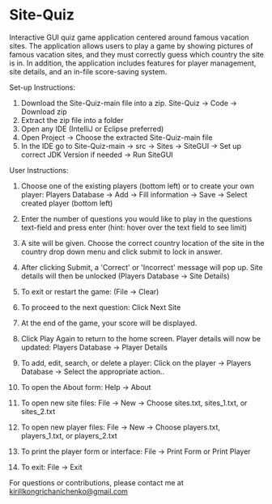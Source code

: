 # Site-Quiz
Interactive GUI quiz game application centered around famous vacation sites. The application allows users to play a game by showing pictures of famous vacation sites, and they must correctly guess which country the site is in. In addition, the application includes features for player management, site details, and an in-file score-saving system.

Set-up Instructions:

1. Download the Site-Quiz-main file into a zip. Site-Quiz -> Code -> Download zip
2. Extract the zip file into a folder
3. Open any IDE (IntelliJ or Eclipse preferred)
4. Open Project -> Choose the extracted Site-Quiz-main file
5. In the IDE go to Site-Quiz-main -> src -> Sites -> SiteGUI -> Set up correct JDK Version if needed -> Run SiteGUI

User Instructions:

1. Choose one of the existing players (bottom left) or to create your own player:
   Players Database -> Add -> Fill information -> Save -> Select created player (bottom left)
   
3. Enter the number of questions you would like to play in the questions text-field and press enter (hint: hover over the text field to see limit)
4. A site will be given. Choose the correct country location of the site in the country drop down menu and click submit to lock in answer.
5. After clicking Submit, a 'Correct' or 'Incorrect' message will pop up. Site details will then be unlocked (Players Database -> Site Details)
6. To exit or restart the game: (File -> Clear)
7. To proceed to the next question: Click Next Site
8. At the end of the game, your score will be displayed.
9. Click Play Again to return to the home screen. Player details will now be updated: Players Database -> Player Details
10. To add, edit, search, or delete a player: Click on the player -> Players Database -> Select the appropriate action..
11. To open the About form: Help -> About
12. To open new site files: File -> New -> Choose sites.txt, sites_1.txt, or sites_2.txt
13. To open new player files: File -> New -> Choose players.txt, players_1.txt, or players_2.txt
14. To print the player form or interface: File -> Print Form or Print Player
15. To exit: File -> Exit

For questions or contributions, please contact me at kirillkongrichanichenko@gmail.com
